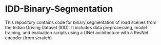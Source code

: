 # IDD-Binary-Segmentation
This repository contains code for binary segmentation of road scenes from the Indian Driving Dataset (IDD). It includes data preprocessing, model training, and evaluation scripts using a UNet architecture with a ResNet encoder (from scratch)
